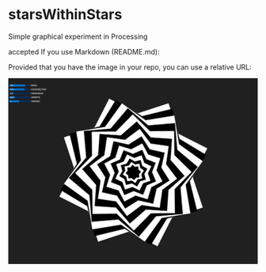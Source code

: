 # starsWithinStars

Simple graphical experiment in Processing



accepted
If you use Markdown (README.md):

Provided that you have the image in your repo, you can use a relative URL:

![Alt text](/starsWithinStars.png "Optional Title")

